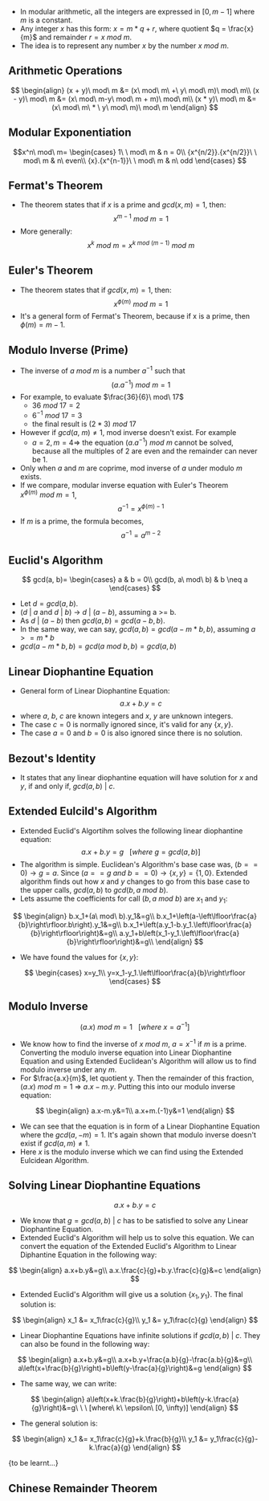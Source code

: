 - In modular arithmetic, all the integers are expressed in $[0, m - 1]$ where $m$ is a constant.
- Any integer $x$ has this form: $x = m*q + r$, where quotient $q = \frac{x}{m}$ and remainder $r = x\ mod\ m$.
- The idea is to represent any number $x$ by the number $x\ mod\ m$.

## Arithmetic Operations

$$
\begin{align}
(x + y)\ mod\ m &= (x\ mod\ m\ +\ y\ mod\ m)\ mod\ m\\
(x - y)\ mod\ m &= (x\ mod\ m-y\ mod\ m + m)\ mod\ m\\
(x * y)\ mod\ m &= (x\ mod\ m\ * \ y\ mod\ m)\ mod\ m
\end{align}
$$

## Modular Exponentiation

$$x^n\ mod\ m=
\begin{cases}
1\ \ mod\ m & n = 0\\
{x^{n/2}}.{x^{n/2}}\ \ mod\ m & n\ even\\
{x}.{x^{n-1}}\ \ mod\ m & n\ odd
\end{cases}
$$
## Fermat's Theorem
- The theorem states that if $x$ is a prime and $gcd(x, m) = 1$, then: $$x^{m - 1}\ mod\ m = 1$$
- More generally: $$x^k\ mod\ m=x^{k\ mod\ (m-1)}\ mod\ m$$
## Euler's Theorem
- The theorem states that if $gcd(x, m)=1$, then: $$x^{\phi(m)}\ mod\ m=1$$
- It's a general form of Fermat's Theorem, because if x is a prime, then $\phi(m)=m - 1$.

## Modulo Inverse (Prime)
- The inverse of $a\ mod\ m$ is a number $a^{-1}$ such that $$(a.a^{-1})\ mod\ m=1$$
- For example, to evaluate $\frac{36}{6}\ mod\ 17$
	- $36\ mod\ 17=2$
	- $6^{-1}\ mod\ 17=3$
	- the final result is $(2*3)\ mod\ 17$
- However if $gcd(a,\ m) \neq 1$, mod inverse doesn't exist. For example
	- $a = 2, m = 4 \Rightarrow$ the equation $(a.a^{-1})\ mod\ m$ cannot be solved, because all the multiples of 2 are even and the remainder can never be 1.
- Only when $a$ and $m$ are coprime, mod inverse of $a$ under modulo $m$ exists.
- If we compare, modular inverse equation with Euler's Theorem $x^{\phi(m)}\ mod\ m=1$, $$a^{-1}=x^{\phi(m)-1}$$
- If $m$ is a prime, the formula becomes, $$a^{-1}=a^{m-2}$$
## Euclid's Algorithm
$$ gcd(a, b)=
\begin{cases}
	a & b = 0\\
	gcd(b, a\ mod\ b) & b \neq a
\end{cases}
$$
- Let $d = gcd(a, b)$.
- $(d\ |\ a$ and $d\ |\ b)$ $\rightarrow$ $d\ |\ (a - b)$, assuming a >= b.
- As $d\ |\ (a - b)$ then $gcd(a, b) = gcd(a - b, b)$.
- In the same way, we can say, $gcd(a, b) = gcd(a - m*b, b)$, assuming $a >= m*b$
- $gcd(a - m * b, b) = gcd(a\ mod\ b, b) = gcd(a, b)$

## Linear Diophantine Equation
- General form of Linear Diophantine Equation: $$a.x+b.y=c$$
- where $a$, $b$, $c$ are known integers and $x$, $y$ are unknown integers.
- The case $c = 0$ is normally ignored since, it's valid for any $\{x, y\}$.
- The case $a = 0$ and $b = 0$ is also ignored since there is no solution.

## Bezout's Identity
- It states that any linear diophantine equation will have solution for $x$ and $y$, if and only if, $gcd(a,b)\ |\ c$.

## Extended Eulcild's Algorithm
- Extended Euclid's Algortihm solves the following linear diophantine equation: $$a.x+b.y=g\ \ \ [where\ g=gcd(a,b)]$$
- The algorithm is simple. Euclidean's Algorithm's base case was, $(b == 0) \rightarrow g = a$. Since $(a == g\ and\ b == 0) \rightarrow \{x, y\} = \{1, 0\}$. Extended algorithm finds out how $x$ and $y$ changes to go from this base case to the upper calls, $gcd(a, b)$ to $gcd(b, a\ mod\ b)$.
- Lets assume the coefficients for call $(b, a\ mod\ b)$ are $x_1$ and $y_1$:

$$
\begin{align}
b.x_1+(a\ mod\ b).y_1&=g\\
b.x_1+\left(a-\left\lfloor\frac{a}{b}\right\rfloor.b\right).y_1&=g\\
b.x_1+\left(a.y_1-b.y_1.\left\lfloor\frac{a}{b}\right\rfloor\right)&=g\\
a.y_1+b\left(x_1-y_1.\left\lfloor\frac{a}{b}\right\rfloor\right)&=g\\
\end{align}
$$

- We have found the values for $\{x, y\}$: 

$$
\begin{cases}
x=y_1\\
y=x_1-y_1.\left\lfloor\frac{a}{b}\right\rfloor
\end{cases}
$$
## Modulo Inverse
$$(a.x)\ mod\ m=1\ \ \ [where\ x=a^{-1}]$$
- We know how to find the inverse of $x\ mod\ m$, $a = x^{-1}$ if $m$ is a prime. Converting the modulo inverse equation into Linear Diophantine Equation and using Extended Euclidean's Algorithm will allow us to find modulo inverse under any $m$.
- For $\frac{a.x}{m}$, let quotient y. Then the remainder of this fraction, $(a.x)\ mod\ m=1$ $\Rightarrow$ $a.x-m.y$. Putting this into our modulo inverse equation: 

$$
\begin{align}
a.x-m.y&=1\\
a.x+m.(-1)y&=1
\end{align}
$$
- We can see that the equation is in form of a Linear Diophantine Equation where the $gcd(a, -m) = 1$. It's again shown that modulo inverse doesn't exist if $gcd(a, m) \neq 1$.
- Here $x$ is the modulo inverse which we can find using the Extended Eulcidean Algorithm.

## Solving Linear Diophantine Equations
$$a.x+b.y=c$$
- We know that $g = gcd(a, b)\ |\ c$ has to be satisfied to solve any Linear Diophantine Equation.
- Extended Euclid's Algorithm will help us to solve this equation. We can convert the equation of the Extended Euclid's Algorithm to Linear Diphantine Equation in the following way:

$$
\begin{align}
a.x+b.y&=g\\
a.x.\frac{c}{g}+b.y.\frac{c}{g}&=c
\end{align}
$$
- Extended Euclid's Algorithm will give us a solution $\{x_1, y_1\}$. The final solution is:

$$
\begin{align}
x_1 &= x_1\frac{c}{g}\\
y_1 &= y_1\frac{c}{g}
\end{align}
$$
- Linear Diophantine Equations have infinite solutions if $gcd(a, b)\ |\ c$. They can also be found in the following way:

$$
\begin{align}
a.x+b.y&=g\\
a.x+b.y+\frac{a.b}{g}-\frac{a.b}{g}&=g\\
a\left(x+\frac{b}{g}\right)+b\left(y-\frac{a}{g}\right)&=g
\end{align}
$$
- The same way, we can write:

$$
\begin{align}
a\left(x+k.\frac{b}{g}\right)+b\left(y-k.\frac{a}{g}\right)&=g\ \ \ [where\ k\  \epsilon\ [0, \infty)]
\end{align}
$$
- The general solution is:

$$
\begin{align}
x_1 &= x_1\frac{c}{g}+k.\frac{b}{g}\\
y_1 &= y_1\frac{c}{g}-k.\frac{a}{g}
\end{align}
$$

{to be learnt...}
## Chinese Remainder Theorem